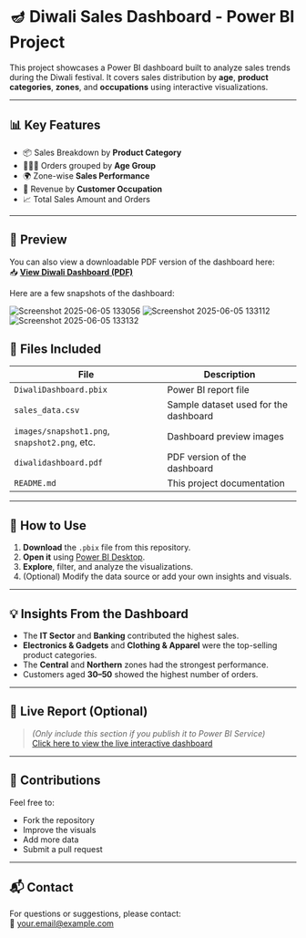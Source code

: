 # 🪔 Diwali Sales Dashboard - Power BI Project

This project showcases a Power BI dashboard built to analyze sales trends during the Diwali festival. It covers sales distribution by **age**, **product categories**, **zones**, and **occupations** using interactive visualizations.

---

## 📊 Key Features

- 📦 Sales Breakdown by **Product Category**
- 🧑‍🤝‍🧑 Orders grouped by **Age Group**
- 🌍 Zone-wise **Sales Performance**
- 👔 Revenue by **Customer Occupation**
- 📈 Total Sales Amount and Orders

---

## 📸 Preview
You can  also view a downloadable PDF version of the dashboard here:  
📥 [**View Diwali Dashboard (PDF)**](diwalidashboard.pdf)

Here are a few snapshots of the dashboard:

![Screenshot 2025-06-05 133056](https://github.com/user-attachments/assets/c1d94261-c949-40d3-8dac-cbeb82f5636c)
![Screenshot 2025-06-05 133112](https://github.com/user-attachments/assets/9d6491f5-cecc-4880-a961-6849d7401af6)
![Screenshot 2025-06-05 133132](https://github.com/user-attachments/assets/7228b56a-7bce-4d44-b35c-d053c864b964)






## 📂 Files Included

| File | Description |
|------|-------------|
| `DiwaliDashboard.pbix` | Power BI report file |
| `sales_data.csv` | Sample dataset used for the dashboard |
| `images/snapshot1.png`, `snapshot2.png`, etc. | Dashboard preview images |
| `diwalidashboard.pdf` | PDF version of the dashboard |
| `README.md` | This project documentation |

---

## 🚀 How to Use

1. **Download** the `.pbix` file from this repository.
2. **Open it** using [Power BI Desktop](https://powerbi.microsoft.com/desktop/).
3. **Explore**, filter, and analyze the visualizations.
4. (Optional) Modify the data source or add your own insights and visuals.

---

## 💡 Insights From the Dashboard

- The **IT Sector** and **Banking** contributed the highest sales.
- **Electronics & Gadgets** and **Clothing & Apparel** were the top-selling product categories.
- The **Central** and **Northern** zones had the strongest performance.
- Customers aged **30–50** showed the highest number of orders.

---

## 🔗 Live Report (Optional)

> *(Only include this section if you publish it to Power BI Service)*  
[Click here to view the live interactive dashboard](https://app.powerbi.com/...)  

---

## 🤝 Contributions

Feel free to:
- Fork the repository
- Improve the visuals
- Add more data
- Submit a pull request

---

## 📬 Contact

For questions or suggestions, please contact:  
📧 your.email@example.com
